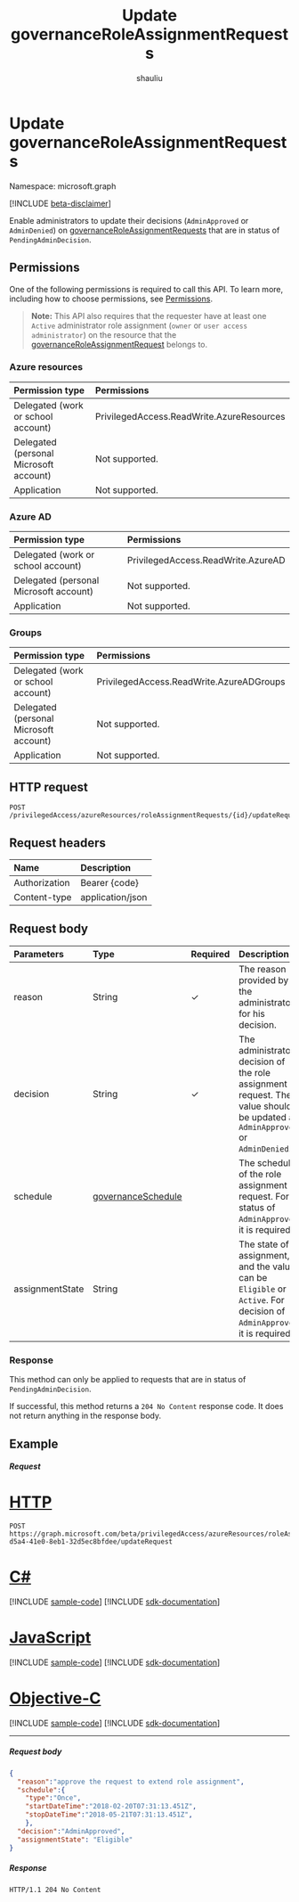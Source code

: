 ﻿---
title: "Update governanceRoleAssignmentRequests"
description: "Enable administrators to update their decisions (`AdminApproved` or `AdminDenied`) on governanceRoleAssignmentRequests that are in status of `PendingAdminDecision`."
localization_priority: Normal
doc_type: apiPageType
ms.prod: "microsoft-identity-platform"
author: "shauliu"
---

# Update governanceRoleAssignmentRequests

Namespace: microsoft.graph

[!INCLUDE [beta-disclaimer](../../includes/beta-disclaimer.md)]

Enable administrators to update their decisions (`AdminApproved` or `AdminDenied`) on [governanceRoleAssignmentRequests](../resources/governanceroleassignmentrequest.md) that are in status of `PendingAdminDecision`.

## Permissions

One of the following permissions is required to call this API. To learn more, including how to choose permissions, see [Permissions](/graph/permissions-reference#privileged-access-permissions).

>**Note:** This API also requires that the requester have at least one `Active` administrator role assignment (`owner` or `user access administrator`) on the resource that the [governanceRoleAssignmentRequest](../resources/governanceroleassignmentrequest.md) belongs to. 

### Azure resources

| Permission type                        | Permissions                               |
| :------------------------------------- | :---------------------------------------- |
| Delegated (work or school account)     | PrivilegedAccess.ReadWrite.AzureResources |
| Delegated (personal Microsoft account) | Not supported.                            |
| Application                            | Not supported.                            |

### Azure AD

| Permission type                        | Permissions                        |
| :------------------------------------- | :--------------------------------- |
| Delegated (work or school account)     | PrivilegedAccess.ReadWrite.AzureAD |
| Delegated (personal Microsoft account) | Not supported.                     |
| Application                            | Not supported.                     |

### Groups

| Permission type                        | Permissions                              |
| :------------------------------------- | :--------------------------------------- |
| Delegated (work or school account)     | PrivilegedAccess.ReadWrite.AzureADGroups |
| Delegated (personal Microsoft account) | Not supported.                           |
| Application                            | Not supported.                           |

## HTTP request

<!-- { "blockType": "ignored" } -->

```http
POST /privilegedAccess/azureResources/roleAssignmentRequests/{id}/updateRequest   
```

## Request headers

| Name          | Description      |
| :------------ | :--------------- |
| Authorization | Bearer {code}    |
| Content-type  | application/json |

## Request body

| Parameters      | Type                                                     | Required | Description                                                                                                                 |
| :-------------- | :------------------------------------------------------- | :------- | :-------------------------------------------------------------------------------------------------------------------------- |
| reason          | String                                                   | ✓        | The reason provided by the administrator for his decision.                                                                  |
| decision        | String                                                   | ✓        | The administrator decision of the role assignment request. The value should be updated as `AdminApproved` or `AdminDenied`. |
| schedule        | [governanceSchedule](../resources/governanceschedule.md) |          | The schedule of the role assignment request. For status of `AdminApproved`, it is required.                                 |
| assignmentState | String                                                   |          | The state of assignment, and the values can be `Eligible` or `Active`. For decision of `AdminApproved`, it is required.     |

### Response

This method can only be applied to requests that are in status of `PendingAdminDecision`.

If successful, this method returns a `204 No Content` response code. It does not return anything in the response body.

## Example

##### Request

# [HTTP](#tab/http)

<!-- {
  "blockType": "request",
  "name": "updaterequest_governanceroleassignmentrequest"
}-->

```http
POST https://graph.microsoft.com/beta/privilegedAccess/azureResources/roleAssignmentRequests/7c53453e-d5a4-41e0-8eb1-32d5ec8bfdee/updateRequest
```

# [C#](#tab/csharp)

[!INCLUDE [sample-code](../includes/snippets/csharp/updaterequest-governanceroleassignmentrequest-csharp-snippets.md)]
[!INCLUDE [sdk-documentation](../includes/snippets/snippets-sdk-documentation-link.md)]

# [JavaScript](#tab/javascript)

[!INCLUDE [sample-code](../includes/snippets/javascript/updaterequest-governanceroleassignmentrequest-javascript-snippets.md)]
[!INCLUDE [sdk-documentation](../includes/snippets/snippets-sdk-documentation-link.md)]

# [Objective-C](#tab/objc)

[!INCLUDE [sample-code](../includes/snippets/objc/updaterequest-governanceroleassignmentrequest-objc-snippets.md)]
[!INCLUDE [sdk-documentation](../includes/snippets/snippets-sdk-documentation-link.md)]

---

##### Request body

```json
{
  "reason":"approve the request to extend role assignment",
  "schedule":{
    "type":"Once",
    "startDateTime":"2018-02-20T07:31:13.451Z",
    "stopDateTime":"2018-05-21T07:31:13.451Z",
    },
  "decision":"AdminApproved",
  "assignmentState": "Eligible"
}
```

##### Response

<!-- {
  "blockType": "response",
  "@odata.type": "microsoft.graph.None"
} -->

```http
HTTP/1.1 204 No Content
```

<!-- uuid: 8fcb5dbc-d5aa-4681-8e31-b001d5168d79
2015-10-25 14:57:30 UTC -->

<!--
{
  "type": "#page.annotation",
  "description": "UpdateRequest governanceRoleAssignmentRequest",
  "keywords": "",
  "section": "documentation",
  "tocPath": "",
  "suppressions": [
  ]
}
-->
